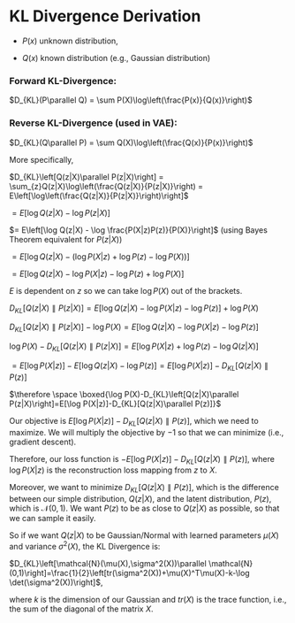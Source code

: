 # KL Divergence Derivation

- $P(x)$ unknown distribution,

- $Q(x)$ known distribution (e.g., Gaussian distribution)

### Forward KL-Divergence:

$D_{KL}(P\parallel Q) = \sum P(X)\log\left(\frac{P(x)}{Q(x)}\right)$

### Reverse KL-Divergence (used in VAE):

$D_{KL}(Q\parallel P) = \sum Q(X)\log\left(\frac{Q(x)}{P(x)}\right)$

More specifically,

$D_{KL}\left[Q(z|X)\parallel P(z|X)\right] = \sum_{z}Q(z|X)\log\left(\frac{Q(z|X)}{P(z|X)}\right) = E\left[\log\left(\frac{Q(z|X)}{P(z|X)}\right)\right]$

$= E\left[\log Q(z|X) - \log P(z|X)\right]$

$= E\left[\log Q(z|X) - \log \frac{P(X|z)P(z)}{P(X)}\right]$  (using Bayes Theorem equivalent for $P(z|X)$)

$= E\left[\log Q(z|X) - (\log P(X|z)+\log P(z)-\log P(X)) \right]$

$= E\left[\log Q(z|X) -\log P(X|z)-\log P(z)+\log P(X) \right]$

$E$ is dependent on $z$ so we can take $\log P(X)$ out of the brackets.

$D_{KL}\left[Q(z|X)\parallel P(z|X)\right]=E\left[\log Q(z|X) -\log P(X|z)-\log P(z)\right]+\log P(X)$ 

$D_{KL}\left[Q(z|X)\parallel P(z|X)\right]-\log P(X)=E\left[\log Q(z|X) -\log P(X|z)-\log P(z)\right]$ 

$\log P(X)-D_{KL}\left[Q(z|X)\parallel P(z|X)\right]=E\left[\log P(X|z)+\log P(z)-\log Q(z|X)\right]$ 

$=E[\log P(X|z)]-E[\log Q(z|X)-\log P(z)] = E[\log P(X|z)]-D_{KL}[Q(z|X)\parallel P(z)]$

$\therefore \space \boxed{\log P(X)-D_{KL}\left[Q(z|X)\parallel P(z|X)\right]=E[\log P(X|z)]-D_{KL}[Q(z|X)\parallel P(z)]}$

Our objective is $E[\log P(X|z)]-D_{KL}[Q(z|X)\parallel P(z)]$,  which we need to maximize.  We will multiply the objective by $-1$ so that we can minimize (i.e., gradient descent).

Therefore, our loss function is $-E[\log P(X|z)]-D_{KL}[Q(z|X)\parallel P(z)]$, where $\log P(X|z)$ is the reconstruction loss mapping from $z$ to $X$.

Moreover, we want to minimize $D_{KL}[Q(z|X)\parallel P(z)]$, which is the difference between our simple distribution, $Q(z|X)$, and the latent distribution, $P(z)$, which is $\mathcal{N} (0,1)$.  We want $P(z)$ to be as close to $Q(z|X)$ as possible, so that we can sample it easily.

So if we want $Q(z|X)$ to be Gaussian/Normal with learned parameters $\mu(X)$ and variance $\sigma^2(X)$, the KL Divergence is:

$D_{KL}\left[\mathcal{N}(\mu(X),\sigma^2(X))\parallel \mathcal{N}(0,1)\right]=\frac{1}{2}\left[tr(\sigma^2(X))+\mu(X)^T\mu(X)-k-\log \det(\sigma^2(X))\right]$, 

where $k$ is the dimension of our Gaussian and $tr(X)$ is the trace function, i.e., the sum of the diagonal of the matrix $X$.

